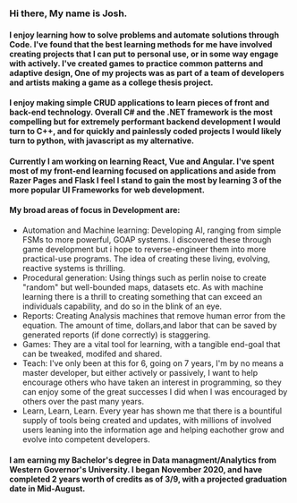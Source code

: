 ### Hi there, My name is Josh.

#### I enjoy learning how to solve problems and automate solutions through Code. I've found that the best learning methods for me have involved creating projects that I can put to personal use, or in some way engage with actively. I've created games to practice common patterns and adaptive design, One of my projects was as part of a team of developers and artists making a game as a college thesis project.

#### I enjoy making simple CRUD applications to learn pieces of front and back-end technology. Overall C# and the .NET framework is the most compelling but for extremely performant backend development I would turn to C++, and for quickly and painlessly coded projects I would likely turn to python, with javascript as my alternative.

#### Currently I am working on learning React, Vue and Angular. I've spent most of my front-end learning focused on applications and aside from Razer Pages and Flask I feel I stand to gain the most by learning 3 of the more popular UI Frameworks for web development.

#### My broad areas of focus in Development are: 
- Automation and Machine learning: Developing AI, ranging from simple FSMs to more powerful, GOAP systems. I discovered these through game development but i hope to reverse-engineer them into more practical-use programs. The idea of creating these living, evolving, reactive systems is thrilling.
- Procedural generation: Using things such as perlin noise to create "random" but well-bounded maps, datasets etc. As with machine learning there is a thrill to creating something that can exceed an individuals capability, and do so in the blink of an eye.
- Reports: Creating Analysis machines that remove human error from the equation. The amount of time, dollars,and labor that can be saved by generated reports (if done correctly) is staggering.
- Games: They are a vital tool for learning, with a tangible end-goal that can be tweaked, modifed and shared.
- Teach: I've only been at this for 6, going on 7 years, I'm by no means a master developer, but either actively or passively, I want to help encourage others who have taken an interest in programming, so they can enjoy some of the great successes I did when I was encouraged by others over the past many years.
- Learn, Learn, Learn. Every year has shown me that there is a bountiful supply of tools being created and updates, with millions of involved users leaning into the information age and helping eachother grow and evolve into competent developers.

#### I am earning my Bachelor's degree in Data managment/Analytics from Western Governor's University. I began November 2020, and have completed 2 years worth of credits as of 3/9, with a projected graduation date in Mid-August.
